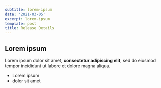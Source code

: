 ```yaml
---
subtitle: lorem-ipsum
date: '2021-03-05'
excerpt: lorem-ipsum
template: post
title: Release Details
---
```

## Lorem ipsum

Lorem ipsum dolor sit amet, **consectetur adipiscing elit**, sed do eiusmod tempor incididunt ut labore et dolore magna aliqua.

- Lorem ipsum
- dolor sit amet